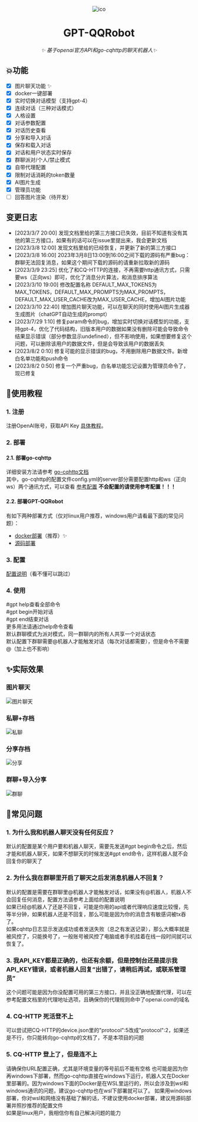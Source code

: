 <div align="center">

![ico](./docs/images/logo.png)
</div>

<div align="center">

# GPT-QQRobot 
_✨ 基于openai官方API和go-cqhttp的聊天机器人✨_
</div>

## 💥功能  
- [x] 图片聊天功能 ✨
- [x] docker一键部署
- [x] 实时切换对话模型（支持gpt-4）
- [x] 连续对话（三种对话模式）
- [x] 人格设置
- [x] 对话参数配置
- [x] 对话历史查看
- [x] 分享和导入对话
- [x] 保存和载入对话
- [x] 对话和用户状态实时保存
- [x] 群聊派对/个人/禁止模式
- [x] 自带代理配置
- [x] 限制对话消耗的token数量
- [x] AI图片生成
- [x] 管理员功能
- [ ] 回答图片渲染（待开发）

## 变更日志
- [2023/3/7 20:00] 发现文档里给的第三方接口已失效，目前不知道有没有其他的第三方接口，如果有的话可以在issue里提出来，我会更新文档
- [2023/3/8 12:00] 发现文档里给的已经恢复，并更新了新的第三方接口
- [2023/3/8 16:00] 2023年3月8日13:00到16:00之间下载的源码有严重bug：群聊无法回复消息，如果这个期间下载的源码的请重新拉取新的源码
- [2023/3/9 23:25] 优化了和CQ-HTTP的连接，不再需要http通讯方式，只需要ws（正向ws）即可，优化了消息分片算法，和消息排序算法
- [2023/3/10 19:00] 修改配置名称 DEFAULT_MAX_TOKENS为MAX_TOKENS，DEFAULT_MAX_PROMPTS为MAX_PROMPTS，DEFAULT_MAX_USER_CACHE改为MAX_USER_CACHE，增加AI图片功能
- [2023/3/10 22:40] 增加图片聊天功能，可以在聊天的同时使用AI图片生成器生成图片（chatGPT自动生成的prompt）
- [2023/7/29 1:10] 修复param命令的bug，增加实时切换对话模型的功能，支持gpt-4，优化了代码结构，旧版本用户的数据如果没有删除可能会导致命令结果显示错误（部分参数显示undefined），但不影响使用，如果想要修复这个问题，可以删除该用户的数据文件，但是会导致该用户的数据丢失
- [2023/8/2 0:10] 修复可能的显示错误的bug，不用删除用户数据文件。新增白名单功能和push命令
- [2023/8/2 0:50] 修复一个严重bug，白名单功能忘记设置为管理员命令了，现已修复
## 🚀使用教程
### 1. 注册
注册OpenAI账号，获取API Key [具体教程](./docs/register.md)。
### 2. 部署
#### 2.1. 部署go-cqhttp
详细安装方法请参考 [go-cqhttp文档](https://docs.go-cqhttp.org/)  
其中，go-cqhttp的配置文件config.yml的server部分需要配置http和ws（正向ws）两个通讯方式，可以查看 [参考配置](./docs/go-http.md)
__不会配置的请使用参考配置！！！__
#### 2.2. 部署GPT-QQRobot
有如下两种部署方式（仅对linux用户推荐，windows用户请看最下面的常见问题）：
- [docker部署](./docs/docker.md)（推荐）✨
- [源码部署](./docs/source.md)
### 3. 配置
[配置说明](./docs/config.md)（看不懂可以跳过）
### 4. 使用
\#gpt help查看全部命令  
\#gpt begin开始对话  
\#gpt end结束对话  
更多用法请通过help命令查看  
默认群聊模式为派对模式，同一群聊内的所有人共享一个对话状态  
默认配置下群聊需要@机器人才能触发对话（每次对话都需要），但是命令不需要@（加上也不影响）
## ✨实际效果
### 图片聊天
![图片聊天](./docs/images/imgchat.png)
### 私聊+存档
![私聊](./docs/images/private.png)
### 分享存档
![分享](./docs/images/share.png)
### 群聊+导入分享
![群聊](./docs/images/group.png)

## 📝常见问题
### 1. 为什么我和机器人聊天没有任何反应？
默认的配置是某个用户要和机器人聊天，需要先发送\#gpt begin命令之后，然后才能和机器人聊天，如果不想聊天的时候发送\#gpt end命令，这样机器人就不会回复你的聊天了
### 2. 为什么我在群聊里开启了聊天之后发消息机器人不回复？
默认的配置是需要在群聊里@机器人才能触发对话，如果没有@机器人，机器人不会回复任何消息，配置方法请参考上面给的配置说明  
如果已经@机器人了还是不回复，可能是你用的api或者代理响应速度比较慢，先等半分钟，如果机器人还是不回复，那么可能是因为你的消息含有敏感词被tx吞了。  
如果cqhttp日志显示发送成功或者发送失败（总之有发送记录），那么大概率就是被风控了，只能换号了，一般账号被风控了电脑或者手机挂着在线一段时间就可以恢复了。


### 3. 我API_KEY都是正确的，也还有余额，但是控制台还是提示我API_KEY错误，或者机器人回复“出错了，请稍后再试，或联系管理员”
这个问题可能是因为你没配置可用的第三方接口，并且没正确地配置代理，可以在参考配置文档里的代理地址选项，且确保你的代理规则命中了openai.com的域名

### 4. CQ-HTTP 死活登不上
可以尝试把CQ-HTTP的device.json里的"protocol":5改成"protocol":2，如果还是不行，你只能转向go-cqhttp的文档了，不是本项目的问题

### 5. CQ-HTTP 登上了，但是连不上
请确保你URL配置正确，尤其是环境变量的等号前后不能有空格
也可能是因为你再windows下部署，然而go-cqhttp直接在windows下运行，机器人又在Docker里部署的。因为windows下面的Docker是在WSL里运行的，所以会涉及到wsl和windows通讯的问题，建议go-cqhttp也在wsl下部署就可以了。
如果用windows部署，你对wsl和网络没有基础了解的话，不建议使用docker部署，建议用源码部署并照抄推荐的配置文件  
如果是linux用户，我相信你有自己解决问题的能力


